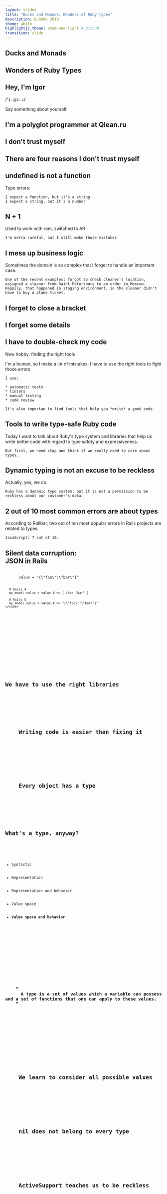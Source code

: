 ```yaml
---
layout: slides
title: "Ducks and Monads: Wonders of Ruby types"
description: EuRuKo 2018
theme: white
highlightjs_theme: atom-one-light # github
transition: slide
---
```


<script>
document.addEventListener(
  "DOMContentLoaded",
  () => Reveal.configure({ slideNumber: 'c/t' })
);
</script>

<style>
  h1, h2, h3, h4, h5, h6 {
    text-transform: none !important;
  }

  .reveal div.slide-number {
    background: none;
    color: black;
  }

  .reveal pre code.ruby {
    font-size: 1.0em;
    line-height: 1.5em;
    max-height: none;
  }
</style>

<section>
  <h1>Ducks and Monads</h1>
  <h2>Wonders of Ruby Types</h2>
</section>

<section>
  <h2>Hey, I'm Igor</h2>
  <p>/'<span style="font-family: monospace;">iːgɔːɹ</span>/</p>

  <aside class="notes" data-markdown>
    Say something about yourself
  </aside>
</section>

<section>
  <h2>I'm a polyglot programmer at Qlean.ru</h2>

  <aside class="notes" data-markdown>
  </aside>
</section>

<section>
  <h2>I don't trust myself</h2>

  <aside class="notes" data-markdown>
  </aside>
</section>

<section>
  <h2>There are four reasons I don't trust myself</h2>
</section>

<section>
  <h2>
    undefined is not a function
  </h2>

  <aside class="notes" data-markdown>
    Type errors:

    I expect a function, but it's a string
    I expect a string, but it's a number

  </aside>
</section>

<section>
  <h2>
    N&nbsp;+&nbsp;1
  </h2>
  <aside class="notes" data-markdown>
    Used to work with rom, switched to AR

    I'm extra careful, but I still make those mistakes

  </aside>
</section>

<section>
  <h2>
    I mess up business logic
  </h2>

  <aside class="notes" data-markdown>
    Sometimes the domain is so complex that I forget to handle an important case.

    One of the recent examples: forgot to check cleaner's location, assigned a cleaner from Saint Petersburg to an order in Moscow.
    Happily, that happened in staging environment, so the cleaner didn't have to buy a plane ticket.

  </aside>
</section>

<section>
  <h2>
    I forget to close a bracket
  </h2>
</section>

<section>
  <h2>
    I forget some details
  </h2>
</section>

<section>
  <h2>I have to double-check my code</h2>
  <p>
    New hobby: finding the right tools
  </p>

  <aside class="notes" data-markdown>
    I'm a human, so I make a lot of mistakes. I have to use the right tools to fight those errors

    I use:

    * automatic tests
    * linters
    * manual testing
    * code review

    It's also importan to find tools that help you *write* a good code.

  </aside>
</section>

<section>
  <h2>Tools to write type-safe Ruby code</h2>

  <aside class="notes" data-markdown>
    Today I want to talk about Ruby's type system and libraries that help us write better code
    with regard to type safety and expressiveness.

    But first, we need stop and think if we really need to care about types.

  </aside>
</section>

<section>
  <h2>Dynamic typing is not an excuse to be reckless</h2>

  <aside class="notes" data-markdown>
    Actually, yes, we do.

    Ruby has a dynamic type system, but it is not a permission to be reckless about our customer's data.

  </aside>
</section>

<section>
  <h2>2 out of 10 most common errors are about types</h2>

  <aside class="notes" data-markdown>
    According to Rollbar, two out of ten most popular errors in Rails projects are related to types.

    JavaScript: 7 out of 10.

  </aside>
</section>

<section>
  <h2>Silent data corruption: <br />JSON in Rails</h2>
  <pre>
    <code class="ruby" data-trim>
      value = "{\"foo\":\"bar\"}"

      # Rails 4
      my_model.value = value # => { foo: "bar" }

      # Rails 5
      my_model.value = value # => "{\"foo\":\"bar\"}"
    </code>

  </pre>

  <aside class="notes" data-markdown>

  </aside>
</section>

<section>
  <h2>We have to use the right libraries</h2>
</section>

<section>
  <h2>
    Writing code is easier than fixing it
  </h2>
</section>

<section>
  <h2>
    Every object has a type
  </h2>
</section>

<section>
  <h2>What's a type, anyway?</h2>
  <ul>
    <li>Syntactic</li>
    <li>Representation</li>
    <li>Representation and behavior</li>
    <li>Value space</li>
    <li><strong>Value space and behavior</strong></li>
  </ul>

  <aside class="notes" data-markdown>
  </aside>
</section>

<section>
  <h3>
    <q>
      A type is a set of values which a variable can possess and a set of functions that one can apply to these values.
    </q>
  </h3>

  <aside class="notes" data-markdown>
  </aside>
</section>

<section>
  <h2>
    We learn to consider all possible values
  </h2>
</section>

<section>
  <h2>
    nil does not belong to every type
  </h2>
</section>

<section>
  <h2>
    ActiveSupport teaches us to be reckless
  </h2>
</section>

<section>
  <h2>
    <code>blank?</code> and <code>present?</code><br/>are bad for your code
  </h2>
</section>

<section>
  <h2>
    We have to think about design of our data
  </h2>
</section>

<section>
  <h2>
    Being careful is not enough
  </h2>
</section>

<section>
  <h2><q>dry-types is a simple and extendable type system for Ruby</q></h2>

  <aside class="notes" data-markdown>
  </aside>
</section>

<section>
  <h2>Data constructors</h2>
  <pre>
    <code class="ruby" data-trim>
      Types::Strict::String["foo"] # => "foo"
      Types::Strict::String[nil] # => Dry::Types::ConstraintError:
      # nil violates constraints

      Types::Optional::Strict::String[nil] # => nil
    </code>

  </pre>

  <aside class="notes" data-markdown>
  </aside>
</section>

<section>
  <h2>Complex definitions</h2>
  <pre>
    <code class="ruby" data-trim>
      IntArray = Types::Strict::Array.of(Types::Strict::Integer)

      Enum = Types::Strict::String.enum('foo', 'bar')

      Timestamp = Types::Strict::String | Types::Strict::Time

      MyHash = Types::Strict::Hash.schema(
        foo: Types.Instance(MyClass),
        bar: Types::Strict::Float
      )
    </code>

  </pre>

  <aside class="notes" data-markdown>
  </aside>
</section>

<section>
  <h2>dry-types won't change your architecture</h2>

  <aside class="notes" data-markdown>
  </aside>
</section>

<section>
  <img style="border: none; max-width: 400px; max-height: auto" src="/assets/images/slides/euruko/hanami.png" />
  <h2>Trying out dry-types: Hanami</h2>

  <aside class="notes" data-markdown>
  </aside>
</section>

<section>
  <h2>Enhancing your application with dry-types</h2>

  <ul>
    <li>Describe your data using dry-types</li>
    <li>Use those definitions in constructors</li>
    <li>Use them in setters</li>
    <li>(hard) Use dry-struct for domain models</li>
  </ul>

  <aside class="notes" data-markdown>
  </aside>
</section>

<section>
  <h2>Three steps to type safety</h2>

  <ul>
    <li>Stop using ActiveSupport</li>
    <li>Consider all possible values</li>
    <li>Use strict constructors</li>
  </ul>

  <aside class="notes" data-markdown>
  </aside>
</section>

<section>
  <h2>
    Expressing errors with types
  </h2>
</section>

<section>
  <h2>
    Errors are not that exceptional
  </h2>
</section>

<section>
  <h2>
    Types can facilitate error handling
  </h2>
</section>

<section>
  <h1>Monads in Ruby</h1>
</section>

<section>
  <h2>Monads are similar to musical instruments</h2>

  <aside class="notes" data-markdown>
    You can use them, but you can't give them a good definition without being wrong
  </aside>
</section>

<section>
  <h2>
    A monad is a result object with a few rules
  </h2>

  <aside class="notes" data-markdown>
  </aside>
</section>

<section>
  <h2>Result (Either) monad</h2>

  <aside class="notes" data-markdown>
  </aside>
</section>

<section>
  <h2><code class="haskell">type Result a b = Failure a | Success b</code></h2>

  <aside class="notes" data-markdown>
  </aside>
</section>

<section>
  <h2>Using Result</h2>
  <pre>
    <code class="ruby" data-trim>
      require 'dry/monads/result'

      include Dry::Monads::Result

      Success(1).success # => 1
      Success(1).success? # => true

      Failure("abc").failure # => "abc"
      Failure("abc").failure? # => true
    </code>

  </pre>

  <aside class="notes" data-markdown>
  </aside>
</section>

<section>
  <h2>Computations: bind</h2>
  <pre>
    <code class="ruby" data-trim>
      Success(1).bind do |value|
        if value.positive?
          Failure("Welp")
        else
          Success(value + 3)
        end
      end # => Failure("Welp")
    </code>

  </pre>

  <aside class="notes" data-markdown>
  </aside>
</section>

<section>
  <h2>Computations: fmap</h2>
  <pre>
    <code class="ruby" data-trim>
      Success(1).fmap do |value|
        "The value is #{value}"
      end # => Success("The value is 1")

      Failure(1).fmap do |value|
        "The value is #{value}"
      end # => Failure(1)
    </code>

  </pre>

  <aside class="notes" data-markdown>
  </aside>
</section>

<section>
  <h2>Handling errors: or</h2>
  <pre>
    <code class="ruby" data-trim>
      Failure(:not_found).or do |error|
        case error
        when :not_found
          Failure(:db_error)
        else
          Success("Yay!")
        end
      end # => Failure(:db_error)
    </code>

  </pre>

  <aside class="notes" data-markdown>
  </aside>
</section>

<!-- <section>
  <h2>Recovering from failure: <br />#or_fmap</h2>
  <pre>
    <code class="ruby" data-trim>
      Failure(:not_found).or_fmap do |error|
        logger.info("Error occured", error)

        repo.default
      end # => Success(...)
    </code>

  </pre>

  <aside class="notes" data-markdown>
  </aside>
</section> -->

<section>
  <h2>Escaping the context: <br />value_or</h2>
  <pre>
    <code class="ruby" data-trim>
      Success(-5).bind do |x|
        if x.positive?
          Success(x)
        else
          Failure("Something went wrong")
        end
      end.value_or { nil } # => nil
    </code>

  </pre>

  <aside class="notes" data-markdown>
  </aside>
</section>

<section>
  <h2>Unwrapping</h2>
  <pre>
    <code class="ruby" data-trim>
      Failure(
        "Something went wrong"
      ).value_or(&:itself) # => "Something went wrong"
    </code>

  </pre>

  <aside class="notes" data-markdown>
  </aside>
</section>

<section>
  <h2>Do notation</h2>
  <pre>
    <code class="ruby" data-trim>
      class Operation
        include Dry::Monads::Do.for(:call)
        include Dry::Monads::Result

        def call(name)
          user = yield find_by_name(name)

          contract = yield find_contract(user)

          Success(contract.new(
            amount: contract.amount + 100
          ))
        end
      end
    </code>

  </pre>

  <aside class="notes" data-markdown>
  </aside>
</section>

<section>
  <h1>Recap</h1>
</section>

<section>
  <h2>Types help us design our applications</h2>
</section>

<section>
  <h2>ActiveSupport may be bad for our code</h2>
</section>

<section>
  <h2>Use dry-types for a type-safe application design</h2>
</section>

<section>
  <h2>Monads help us handle errors gracefully</h2>
</section>

<section>
  <h2>Useful links and references</h2>
  <ul>
    <li><a href="http://dry-rb.org/gems/dry-types/">
      dry-rb.org
    </a></li>
    <li><a href="https://solnic.codes/2016/11/02/duck-typing-vs-type-safety-in-ruby/">solnic.codes</a></li>
    <li><a href="http://hanamirb.org/">hanamirb.org</a></li>
    <li>
      <a href="https://fsharpforfunandprofit.com/rop/">
        Railway Oriented Programming
      </a>
    </li>
    <li><a href="https://books.google.ru/books/about/Abstract_Types_Defined_as_Classes_of_Var.html?id=gKP1SQAACAAJ&redir_esc=y">Parnas, Weiss and Shore on data types</a></li>
    <li>
      <a href="http://trailblazer.to/gems/operation/2.0/">
        Trailblazer operations
      </a>
    </li>
    <li>
      <a href="https://www.morozov.is/2018/05/27/do-notation-ruby.html">Do notation in Ruby</a>
    </li>
  </ul>
</section>

<section>
  <h1>Thank you! ❤</h1>
  <p>
    I would love to hear from you
    <br />
    igor@morozov.is
  </p>

  <aside class="notes" data-markdown>
  </aside>
</section>

<!-- <section>
  <h2></h2>
  <q>
  </q>
</section>

<section>
  <h2></h2>

  <pre>
    <code class="ruby" data-trim>
    </code>
  </pre>
</section>

<section>
  <h2></h2>
  <ul>
    <li></li>
  </ul>
</section>

<section>
  <h2></h2>
  <p>
  </p>
</section> -->
